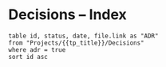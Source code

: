 # Decisions – Index

```dataview
table id, status, date, file.link as "ADR"
from "Projects/{{tp_title}}/Decisions"
where adr = true
sort id asc
```
